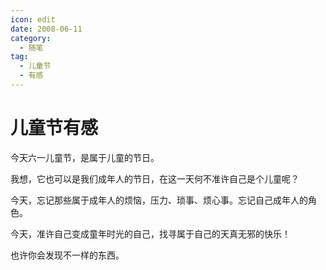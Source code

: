 ```yaml
---
icon: edit
date: 2008-06-11
category:
  - 随笔
tag:
  - 儿童节
  - 有感
---
```


# 儿童节有感

今天六一儿童节，是属于儿童的节日。

我想，它也可以是我们成年人的节日，在这一天何不准许自己是个儿童呢？

今天，忘记那些属于成年人的烦恼，压力、琐事、烦心事。忘记自己成年人的角色。

今天，准许自己变成童年时光的自己，找寻属于自己的天真无邪的快乐！

也许你会发现不一样的东西。


